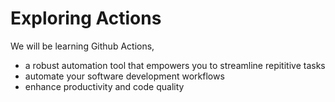 # Exploring Actions
We will be learning Github Actions,
- a robust automation tool that empowers you to streamline repititive tasks
- automate your software development workflows
- enhance productivity and code quality